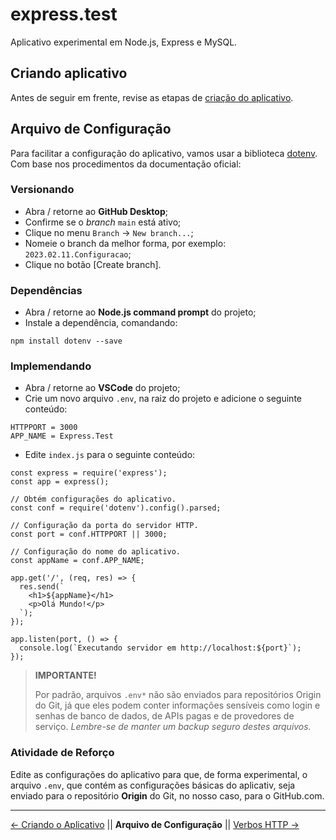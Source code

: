 
# express.test
Aplicativo experimental em Node.js, Express e MySQL.

## Criando aplicativo
Antes de seguir em frente, revise as etapas de [criação do aplicativo](https://github.com/Luferat/express.test/tree/Atividade.01_Criando_o_Aplicativo).

## Arquivo de Configuração

Para facilitar a configuração do aplicativo, vamos usar a biblioteca [dotenv](https://github.com/motdotla/dotenv). Com base nos procedimentos da documentação oficial:

### Versionando

 - Abra / retorne ao **GitHub Desktop**;
 - Confirme se o *branch* `main` está ativo;
 - Clique no menu `Branch` → `New branch...`;
 - Nomeie o branch da melhor forma, por exemplo: `2023.02.11.Configuracao`;
 - Clique no botão [Create branch].

### Dependências

 - Abra / retorne ao **Node.js command prompt** do projeto;
 - Instale a dependência, comandando:

```npm install dotenv --save```

### Implemendando

 - Abra / retorne ao **VSCode** do projeto;
 - Crie um novo arquivo `.env`, na raiz do projeto e adicione o seguinte conteúdo:
```
HTTPPORT = 3000
APP_NAME = Express.Test
```
 - Edite `index.js` para o seguinte conteúdo:
```
const express = require('express');
const app = express();

// Obtém configurações do aplicativo.
const conf = require('dotenv').config().parsed;

// Configuração da porta do servidor HTTP.
const port = conf.HTTPPORT || 3000;

// Configuração do nome do aplicativo.
const appName = conf.APP_NAME;

app.get('/', (req, res) => {
  res.send(`
    <h1>${appName}</h1>
    <p>Olá Mundo!</p>
  `);
});

app.listen(port, () => {
  console.log(`Executando servidor em http://localhost:${port}`);
});
``` 

> **IMPORTANTE!** 
> 
> Por padrão, arquivos `.env*` não são enviados para repositórios Origin do Git, já que eles podem conter informações sensíveis como login e senhas de banco de dados, de APIs pagas e de provedores de serviço.
> *Lembre-se de manter um backup seguro destes arquivos.*

### Atividade de Reforço
Edite as configurações do aplicativo para que, de forma experimental, o arquivo `.env`, que contém as configurações básicas do aplicativ, seja enviado para o repositório **Origin** do Git, no nosso caso, para o GitHub.com.

---
[← Criando o Aplicativo](https://github.com/Luferat/express.test/tree/Atividade.01_Criando_o_Aplicativo) || **Arquivo de Configuração** || [Verbos HTTP →](https://github.com/Luferat/express.test/tree/Atividade.03_Verbos_HTTP)

